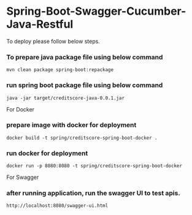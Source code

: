 # Spring-Boot-Swagger-Cucumber-Java-Restful


To deploy please follow below steps.

### To prepare java package file using below command
	
	mvn clean package spring-boot:repackage 

### run spring boot package file using below command

    java -jar target/creditscore-java-0.0.1.jar


For Docker

### prepare image with docker for deployment

    docker build -t spring/creditscore-spring-boot-docker .
    
### run docker for deployment

    docker run -p 8080:8080 -t spring/creditscore-spring-boot-docker


For Swagger

### after running application, run the swagger UI to test apis.

	http://localhost:8080/swagger-ui.html
